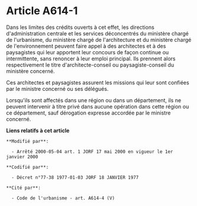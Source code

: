 # Article A614-1

Dans les limites des crédits ouverts à cet effet, les directions d'administration centrale et les services déconcentrés du
ministère chargé de l'urbanisme, du ministère chargé de l'architecture et du ministère chargé de l'environnement peuvent
faire appel à des architectes et à des paysagistes qui leur apportent leur concours de façon continue ou intermittente, sans
renoncer à leur emploi principal. Ils prennent alors respectivement le titre d'architecte-conseil ou paysagiste-conseil du
ministère concerné.

Ces architectes et paysagistes assurent les missions qui leur sont confiées par le ministre concerné ou ses délégués.

Lorsqu'ils sont affectés dans une région ou dans un département, ils ne peuvent intervenir à titre privé dans aucune
opération dans cette région ou ce département, sauf dérogation expresse accordée par le ministre concerné.

**Liens relatifs à cet article**

	**Modifié par**:

	  - Arrêté 2000-05-04 art. 1 JORF 17 mai 2000 en vigueur le 1er janvier 2000

	**Codifié par**:

	  - Décret n°77-38 1977-01-03 JORF 18 JANVIER 1977

	**Cité par**:

	  - Code de l'urbanisme - art. A614-4 (V)
